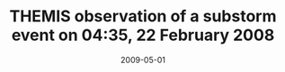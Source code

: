 ---
title: "THEMIS observation of a substorm event on 04:35, 22 February 2008"
collection: publications
permalink: /publication/2009-05-01-Liu
excerpt: ' '
date: 2009-05-01
venue: 'Annales Geophysicae'
paperurl: 'https://doi.org/10.5194/angeo-27-1831-2009'
citation: 'Liu, J., Angelopoulos, V., Frey, H., McFadden, J., Larson, D., Glassmeier, K., et al. (2009). THEMIS observation of a substorm event on 04:35, 22 February 2008. Annales Geophysicae, 27(5), 1831-1841. '
---